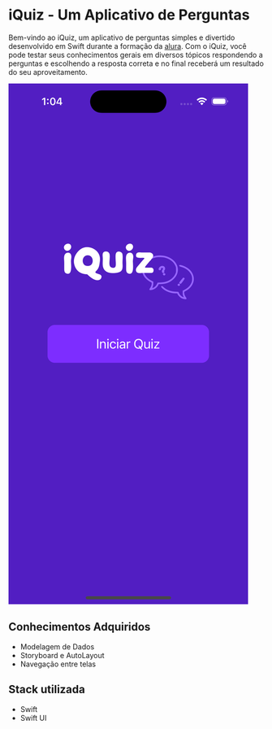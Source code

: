 # iQuiz - Um Aplicativo de Perguntas

Bem-vindo ao iQuiz, um aplicativo de perguntas simples e divertido desenvolvido em Swift durante a formação da [alura](https://cursos.alura.com.br/formacao-domine-linguagem-swift). Com o iQuiz, você pode testar seus conhecimentos gerais em diversos tópicos respondendo a perguntas e escolhendo a resposta correta e no final receberá um resultado do seu aproveitamento.

![Captura de Tela do iQuiz](https://github.com/ViniciusWessner/iQuizz-app/blob/main/home.png)

## Conhecimentos Adquiridos

- Modelagem de Dados
- Storyboard e AutoLayout
- Navegação entre telas

## Stack utilizada

- Swift
- Swift UI
